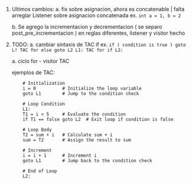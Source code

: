1. Ultimos cambios:
    a. fix sobre asignacion, ahora es concatenable | falta arreglar Listener sobre asignacion concatenada 
    ex. `int a = 1, b = 2` 

    b. Se agrego la incrementacion y decrementacion ( se separo post_pre_incrementacion ) en reglas diferentes, listener y visitor hecho

2. TODO:
    a. cambiar sintaxis de TAC if
    ex.
        ```
            if ( condition is true ) goto L!
            TAC for else
            goto L2
            L1: TAC for if
            L2:
        ```

    a. ciclo for - visitor TAC

    ejemplos de TAC:

    ```
        # Initialization
        i = 0          # Initialize the loop variable
        goto L1        # Jump to the condition check

        # Loop Condition
        L1: 
        T1 = i < 5     # Evaluate the condition
        if T1 == false goto L2  # Exit loop if condition is false

        # Loop Body
        T2 = sum + i   # Calculate sum + i
        sum = T2       # Assign the result to sum

        # Increment
        i = i + 1      # Increment i
        goto L1        # Jump back to the condition check

        # End of Loop
        L2:
    ```


